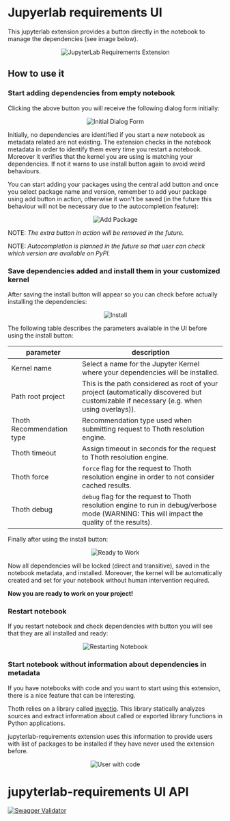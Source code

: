 # Jupyerlab requirements UI

This jupyterlab extension provides a button directly in the notebook to manage the dependencies (see image below).

<div style="text-align:center">
<img alt="JupyterLab Requirements Extension" src="https://raw.githubusercontent.com/thoth-station/jupyterlab-requirements/master/docs/images/JupyterLabRequirementsExtension.jpg">
</div>

## How to use it

### Start adding dependencies from empty notebook

Clicking the above button you will receive the following dialog form initially:

<div style="text-align:center">
<img alt="Initial Dialog Form" src="https://raw.githubusercontent.com/thoth-station/jupyterlab-requirements/master/docs/images/InitialDialogForm.png">
</div>

Initially, no dependencies are identified if you start a new notebook as metadata related are not existing.
The extension checks in the notebook metadata in order to identify them every time you restart a notebook.
Moreover it verifies that the kernel you are using is matching your dependencies. If not it warns to use install button again to avoid weird behaviours.

You can start adding your packages using the central add button and once you select package name and version, remember to add your package using add button in action,
otherwise it won't be saved (in the future this behaviour will not be necessary due to the autocompletion feature):

<div style="text-align:center">
<img alt="Add Package" src="https://raw.githubusercontent.com/thoth-station/jupyterlab-requirements/master/docs/images/AddPackages.png">
</div>

NOTE: _The extra button in action will be removed in the future._

NOTE: _Autocompletion is planned in the future so that user can check which version are available on PyPI._

### Save dependencies added and install them in your customized kernel

After saving the install button will appear so you can check before actually installing the dependencies:

<div style="text-align:center">
<img alt="Install" src="https://raw.githubusercontent.com/thoth-station/jupyterlab-requirements/master/docs/images/Install.png">
</div>

The following table describes the parameters available in the UI before using the install button:

| parameter | description |
| ------------- | ------------------ |
| Kernel name | Select a name for the Jupyter Kernel where your dependencies will be installed. |
| Path root project | This is the path considered as root of your project (automatically discovered but customizable if necessary (e.g. when using overlays)). |
| Thoth Recommendation type | Recommendation type used when submitting request to Thoth resolution engine. |
| Thoth timeout | Assign timeout in seconds for the request to Thoth resolution engine. |
| Thoth force | `force` flag for the request to Thoth resolution engine in order to not consider cached results. |
| Thoth debug | `debug` flag for the request to Thoth resolution engine to run in debug/verbose mode (WARNING: This will impact the quality of the results). |


Finally after using the install button:

<div style="text-align:center">
<img alt="Ready to Work" src="https://raw.githubusercontent.com/thoth-station/jupyterlab-requirements/master/docs/images/ReadyToWork.png">
</div>

Now all dependencies will be locked (direct and transitive), saved in the notebook metadata, and installed. Moreover, the kernel will be automatically created and set for your notebook without human intervention required.

**Now you are ready to work on your project!**

### Restart notebook

If you restart notebook and check dependencies with button you will see that they are all installed and ready:

<div style="text-align:center">
<img alt="Restarting Notebook" src="https://raw.githubusercontent.com/thoth-station/jupyterlab-requirements/master/docs/images/RestartingNotebook.png">
</div>

### Start notebook without information about dependencies in metadata

If you have notebooks with code and you want to start using this extension, there is a nice feature that can be interesting.

Thoth relies on a library called [invectio](https://github.com/thoth-station/invectio). This library statically analyzes sources and extract information about called or exported library functions in Python applications.

jupyterlab-requirements extension uses this information to provide users with list of packages to be installed if they have never used the extension before.

<div style="text-align:center">
<img alt="User with code" src="https://raw.githubusercontent.com/thoth-station/jupyterlab-requirements/master/docs/images/UserwithCode.png">
</div>

# jupyterlab-requirements UI API

[![Swagger Validator](https://img.shields.io/swagger/valid/3.0?specUrl=https%3A%2F%2Fraw.githubusercontent.com%2Fthoth-station%/jupyterlab-requirements%2Fmaster%jupyterlab_requirements%2Frest_api.yml)](https://petstore.swagger.io/?url=https://raw.githubusercontent.com/thoth-station/jupyterlab-requirements/master/jupyterlab_requirements/dependency_management/jupyterlab_requirements.yaml)
